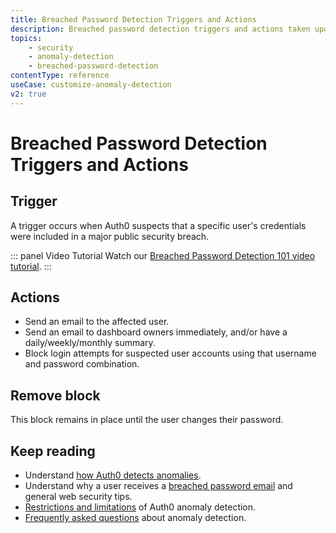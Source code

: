 ```yaml
---
title: Breached Password Detection Triggers and Actions
description: Breached password detection triggers and actions taken upon anomaly detection and how blocks are cleared.
topics:
    - security
    - anomaly-detection
    - breached-password-detection
contentType: reference
useCase: customize-anomaly-detection
v2: true
---
```

# Breached Password Detection Triggers and Actions

## Trigger

A trigger occurs when Auth0 suspects that a specific user's credentials were included in a major public security breach.

::: panel Video Tutorial
Watch our [Breached Password Detection 101 video tutorial](https://auth0.com/resources/videos/learn-about-breached-password-detection).
:::

## Actions

* Send an email to the affected user.
* Send an email to dashboard owners immediately, and/or have a daily/weekly/monthly summary.
* Block login attempts for suspected user accounts using that username and password combination.

## Remove block

This block remains in place until the user changes their password.

## Keep reading
* Understand [how Auth0 detects anomalies](/anomaly-detection/concepts/overview-anomaly-detection).
* Understand why a user receives a [breached password email](/anomaly-detection/concepts/breached-passwords) and general web security tips.
* [Restrictions and limitations](/anomaly-detection/references/anomaly-detection-restrictions-limitations) of Auth0 anomaly detection.
* [Frequently asked questions](/anomaly-detection/references/anomaly-detection-faqs) about anomaly detection.
